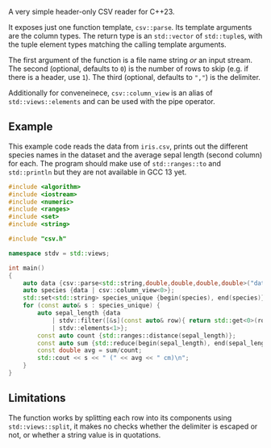 A very simple header-only CSV reader for C++23.

It exposes just one function template, `csv::parse`. Its template arguments are the column types. The return type is an `std::vector` of `std::tuple`s, with the tuple element types matching the calling template arguments.

The first argument of the function is a file name string *or* an input stream. The second (optional, defaults to `0`) is the number of rows to skip (e.g. if there is a header, use `1`). The third (optional, defaults to `","`) is the delimiter.

Additionally for conveneinece, `csv::column_view` is an alias of `std::views::elements` and can be used with the pipe operator.

Example
-------

This example code reads the data from `iris.csv`, prints out the different species names in the dataset and the average sepal length (second column) for each. The program should make use of `std::ranges::to` and `std::println` but they are not available in GCC 13 yet.

```cpp
#include <algorithm>
#include <iostream>
#include <numeric>
#include <ranges>
#include <set>
#include <string>

#include "csv.h"

namespace stdv = std::views;

int main()
{
    auto data {csv::parse<std::string,double,double,double,double>("data/iris.csv")};
    auto species {data | csv::column_view<0>};
    std::set<std::string> species_unique {begin(species), end(species)};
    for (const auto& s : species_unique) {
        auto sepal_length {data
            | stdv::filter([&s](const auto& row){ return std::get<0>(row) == s; })
            | stdv::elements<1>};
        const auto count {std::ranges::distance(sepal_length)};
        const auto sum {std::reduce(begin(sepal_length), end(sepal_length))};
        const double avg = sum/count;
        std::cout << s << " (" << avg << " cm)\n";
    }
}
```

Limitations
-----------

The function works by splitting each row into its components using `std::views::split`, it makes no checks whether the delimiter is escaped or not, or whether a string value is in quotations.